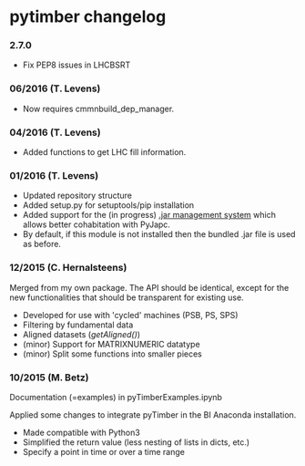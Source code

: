 # pytimber changelog


### 2.7.0
  * Fix PEP8 issues in LHCBSRT


### 06/2016 (T. Levens)

  * Now requires cmmnbuild_dep_manager.

### 04/2016 (T. Levens)

  * Added functions to get LHC fill information.

### 01/2016 (T. Levens)

  * Updated repository structure
  * Added setup.py for setuptools/pip installation
  * Added support for the (in progress) [.jar management system](https://gitlab.cern.ch/bi/cmmnbuild-dep-manager)
    which allows better cohabitation with PyJapc.
  * By default, if this module is not installed then the bundled .jar file is
    used as before.

### 12/2015 (C. Hernalsteens)

Merged from my own package. The API should be identical, except for the new
functionalities that should be transparent for existing use.

  * Developed for use with 'cycled' machines (PSB, PS, SPS)
  * Filtering by fundamental data
  * Aligned datasets (*getAligned()*)
  * (minor) Support for MATRIXNUMERIC datatype
  * (minor) Split some functions into smaller pieces

### 10/2015 (M. Betz)

Documentation (=examples) in pyTimberExamples.ipynb

Applied some changes to integrate pyTimber in the BI Anaconda installation.

  * Made compatible with Python3
  * Simplified the return value (less nesting of lists in dicts, etc.)
  * Specify a point in time or over a time range
